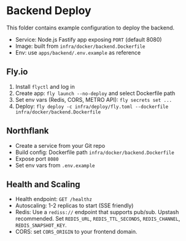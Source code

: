 # Backend Deploy

This folder contains example configuration to deploy the backend.

- Service: Node.js Fastify app exposing `PORT` (default 8080)
- Image: built from `infra/docker/backend.Dockerfile`
- Env: use `apps/backend/.env.example` as reference

## Fly.io

1. Install `flyctl` and log in
2. Create app: `fly launch --no-deploy` and select Dockerfile path
3. Set env vars (Redis, CORS, METRO API): `fly secrets set ...`
4. Deploy: `fly deploy -c infra/deploy/fly.toml --dockerfile infra/docker/backend.Dockerfile`

## Northflank

- Create a service from your Git repo
- Build config: Dockerfile path `infra/docker/backend.Dockerfile`
- Expose port `8080`
- Set env vars from `.env.example`

## Health and Scaling

- Health endpoint: `GET /healthz`
- Autoscaling: 1-2 replicas to start (SSE friendly)
- Redis: Use a `rediss://` endpoint that supports pub/sub. Upstash recommended. Set `REDIS_URL`, `REDIS_TTL_SECONDS`, `REDIS_CHANNEL`, `REDIS_SNAPSHOT_KEY`.
- CORS: set `CORS_ORIGIN` to your frontend domain.
